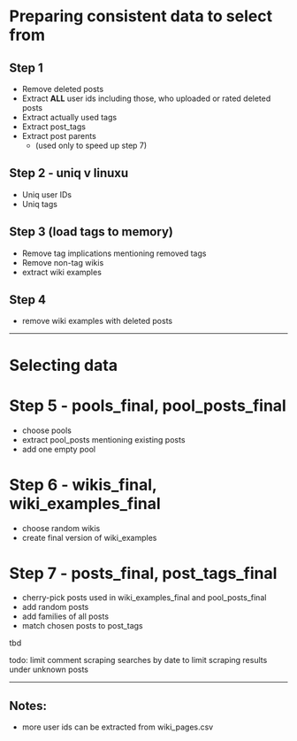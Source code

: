 # Preparing consistent data to select from

## Step 1

 - Remove deleted posts
 - Extract **ALL** user ids including those, who uploaded or rated deleted posts 
 - Extract actually used tags
 - Extract post_tags
 - Extract post parents
   - (used only to speed up step 7)

## Step 2 - uniq v linuxu

 - Uniq user IDs
 - Uniq tags

## Step 3 (load tags to memory)

 - Remove tag implications mentioning removed tags
 - Remove non-tag wikis
 - extract wiki examples

## Step 4

 - remove wiki examples with deleted posts

---

# Selecting data

# Step 5 - pools_final, pool_posts_final

 - choose pools
 - extract pool_posts mentioning existing posts
 - add one empty pool

# Step 6 - wikis_final, wiki_examples_final

 - choose random wikis
 - create final version of wiki_examples

# Step 7 - posts_final, post_tags_final

 - cherry-pick posts used in wiki_examples_final and pool_posts_final
 - add random posts
 - add families of all posts
 - match chosen posts to post_tags

tbd

todo: limit comment scraping searches by date to limit scraping results under unknown posts 

---

## Notes:

 - more user ids can be extracted from wiki_pages.csv
